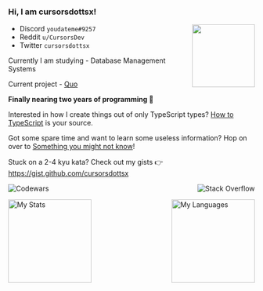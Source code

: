 ### Hi, I am cursorsdottsx!
<img align="right" width="128" height="128" src="invertme.png" />

- Discord `youdateme#9257`
- Reddit `u/CursorsDev`
- Twitter `cursorsdottsx`

Currently I am studying - Database Management Systems

Current project - [Quo](https://github.com/cursorsdottsx/quo)

**Finally nearing two years of programming :tada:**

Interested in how I create things out of only TypeScript types? [How to TypeScript](https://cursorsdottsx.github.io/how-to-typescript) is your source.

Got some spare time and want to learn some useless information? Hop on over to [Something you might not know](https://cursorsdottsx.github.io/something-you-might-not-know/)!

Stuck on a 2-4 kyu kata? Check out my gists 👉 https://gist.github.com/cursorsdottsx

<img align="right" alt="Stack Overflow" src="https://stackoverflow.com/users/flair/18244921.png" />

![Codewars](https://www.codewars.com/users/cursorsdottsx/badges/large)

<img align="left" alt="My Stats" src="https://github-readme-stats.vercel.app/api?username=cursorsdottsx&count_private=true&show_icons=true&theme=dark&v=2" height=170 />

<img align="right" alt="My Languages" src="https://github-readme-stats.vercel.app/api/top-langs/?username=cursorsdottsx&layout=compact&theme=dark&count_private=true&langs_count=6&hide=html,css,nearley&exclude_repo=typefp,multiserver,types,ts-parse-number,babaisyou,sigmatism,uwupet,ts-regex-engine,ts-parse-css,ts-validate-parentheses,vectors,committed,evaluate,autil,lnjson,games,arcade,vargs,athens,express,angular-speedrun,p64,docgen,ts-brainfuck-interpreter,ts-metasyntax-parser,ts-minimax,z,x,o,i,f,c,s,v,t,l,h,e,css.db,overload.js,swype,cryptorank,web,maildrop,diskord,structures,stonks,valex,outline,yamato,reserved,economy,balls,prisma,interact.js,react-dnd&v=2" height=170 />
